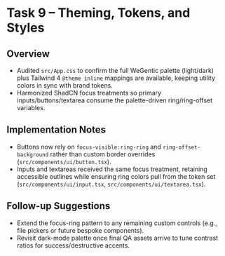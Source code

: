 # Task 9 – Theming, Tokens, and Styles

## Overview
- Audited `src/App.css` to confirm the full WeGentic palette (light/dark) plus Tailwind 4 `@theme inline` mappings are available, keeping utility colors in sync with brand tokens.
- Harmonized ShadCN focus treatments so primary inputs/buttons/textarea consume the palette-driven ring/ring-offset variables.

## Implementation Notes
- Buttons now rely on `focus-visible:ring-ring` and `ring-offset-background` rather than custom border overrides (`src/components/ui/button.tsx`).
- Inputs and textareas received the same focus treatment, retaining accessible outlines while ensuring ring colors pull from the token set (`src/components/ui/input.tsx`, `src/components/ui/textarea.tsx`).

## Follow-up Suggestions
- Extend the focus-ring pattern to any remaining custom controls (e.g., file pickers or future bespoke components).
- Revisit dark-mode palette once final QA assets arrive to tune contrast ratios for success/destructive accents.
